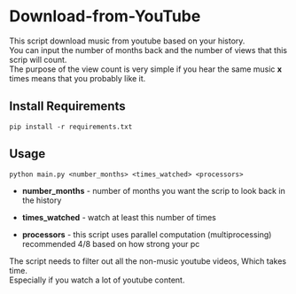 # Download-from-YouTube
This script download music from youtube based on your history.\
You can input the number of months back and the number of views that this scrip will count.\
The purpose of the view count is very simple if you hear the same music **x** times means that you probably like it.

## Install Requirements
```
pip install -r requirements.txt
```

## Usage

```
python main.py <number_months> <times_watched> <processors>
```

* **number_months** - number of months you want the scrip to look back in the history

* **times_watched** - watch at least this number of times

* **processors** - this script uses parallel computation (multiprocessing) recommended 4/8 based on how strong your pc

The script needs to filter out all the non-music youtube videos, Which takes time.\
Especially if you watch a lot of youtube content. 

